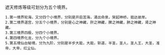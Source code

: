 遮天修炼等级可划分为五个境界。

    1.第一境界轮海，又分四个小境界，分别是开启苦海，涌出命泉，架起神桥，抵达彼岸。
    2.第二境界道宫，分五个小境界，分别是心之神藏，肝之神藏，脾之神藏，肺之神藏，肾之神藏。
    3.第三境界四极，分四个小境界。
    4.第四境界化龙，分九个小境界。
    5.第五境仙台秘境，分为九阶，分别是半步大能，大能，斩道，半圣，圣人，圣人王，大圣，准帝，大帝，红尘仙。
